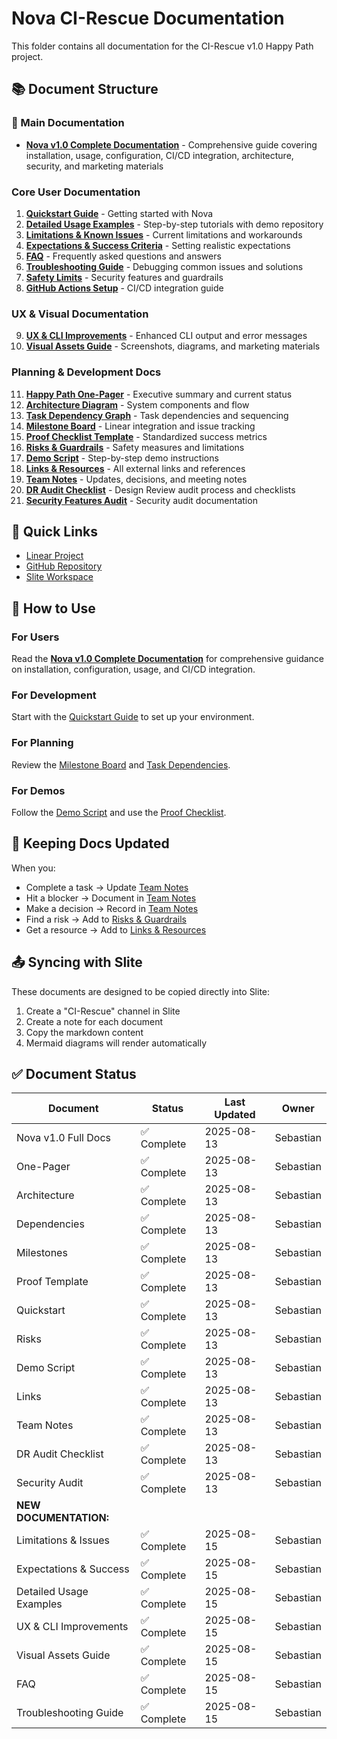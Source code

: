 # Nova CI-Rescue Documentation

This folder contains all documentation for the CI-Rescue v1.0 Happy Path project.

## 📚 Document Structure

### 🎯 Main Documentation

- **[Nova v1.0 Complete Documentation](nova-v1-documentation.md)** - Comprehensive guide covering installation, usage, configuration, CI/CD integration, architecture, security, and marketing materials

### Core User Documentation

1. **[Quickstart Guide](06-quickstart-guide.md)** - Getting started with Nova
2. **[Detailed Usage Examples](15-detailed-usage-examples.md)** - Step-by-step tutorials with demo repository
3. **[Limitations & Known Issues](13-limitations-and-known-issues.md)** - Current limitations and workarounds
4. **[Expectations & Success Criteria](14-expectations-and-success-criteria.md)** - Setting realistic expectations
5. **[FAQ](18-faq.md)** - Frequently asked questions and answers
6. **[Troubleshooting Guide](19-troubleshooting-guide.md)** - Debugging common issues and solutions
7. **[Safety Limits](safety-limits.md)** - Security features and guardrails
8. **[GitHub Actions Setup](github-action-setup.md)** - CI/CD integration guide

### UX & Visual Documentation

9. **[UX & CLI Improvements](16-ux-cli-improvements.md)** - Enhanced CLI output and error messages
10. **[Visual Assets Guide](17-visual-assets-guide.md)** - Screenshots, diagrams, and marketing materials

### Planning & Development Docs

11. **[Happy Path One-Pager](01-happy-path-one-pager.md)** - Executive summary and current status
12. **[Architecture Diagram](02-architecture-diagram.md)** - System components and flow
13. **[Task Dependency Graph](03-task-dependency-graph.md)** - Task dependencies and sequencing
14. **[Milestone Board](04-milestone-board.md)** - Linear integration and issue tracking
15. **[Proof Checklist Template](05-proof-checklist-template.md)** - Standardized success metrics
16. **[Risks & Guardrails](07-risks-and-guardrails.md)** - Safety measures and limitations
17. **[Demo Script](08-demo-script.md)** - Step-by-step demo instructions
18. **[Links & Resources](09-links-and-resources.md)** - All external links and references
19. **[Team Notes](10-team-notes.md)** - Updates, decisions, and meeting notes
20. **[DR Audit Checklist](11-dr-audit-checklist.md)** - Design Review audit process and checklists
21. **[Security Features Audit](12-audit-security-features.md)** - Security audit documentation

## 🚀 Quick Links

- [Linear Project](https://linear.app/nova-solve/project/ci-rescue-v10-happy-path-536aaf0d73d7)
- [GitHub Repository](https://github.com/nova-solve/ci-auto-rescue)
- [Slite Workspace](https://joinnova.slite.com)

## 📝 How to Use

### For Users

Read the **[Nova v1.0 Complete Documentation](nova-v1-documentation.md)** for comprehensive guidance on installation, configuration, usage, and CI/CD integration.

### For Development

Start with the [Quickstart Guide](06-quickstart-guide.md) to set up your environment.

### For Planning

Review the [Milestone Board](04-milestone-board.md) and [Task Dependencies](03-task-dependency-graph.md).

### For Demos

Follow the [Demo Script](08-demo-script.md) and use the [Proof Checklist](05-proof-checklist-template.md).

## 🔄 Keeping Docs Updated

When you:

- Complete a task → Update [Team Notes](10-team-notes.md)
- Hit a blocker → Document in [Team Notes](10-team-notes.md)
- Make a decision → Record in [Team Notes](10-team-notes.md)
- Find a risk → Add to [Risks & Guardrails](07-risks-and-guardrails.md)
- Get a resource → Add to [Links & Resources](09-links-and-resources.md)

## 📤 Syncing with Slite

These documents are designed to be copied directly into Slite:

1. Create a "CI-Rescue" channel in Slite
2. Create a note for each document
3. Copy the markdown content
4. Mermaid diagrams will render automatically

## ✅ Document Status

| Document                | Status      | Last Updated | Owner     |
| ----------------------- | ----------- | ------------ | --------- |
| Nova v1.0 Full Docs     | ✅ Complete | 2025-08-13   | Sebastian |
| One-Pager               | ✅ Complete | 2025-08-13   | Sebastian |
| Architecture            | ✅ Complete | 2025-08-13   | Sebastian |
| Dependencies            | ✅ Complete | 2025-08-13   | Sebastian |
| Milestones              | ✅ Complete | 2025-08-13   | Sebastian |
| Proof Template          | ✅ Complete | 2025-08-13   | Sebastian |
| Quickstart              | ✅ Complete | 2025-08-13   | Sebastian |
| Risks                   | ✅ Complete | 2025-08-13   | Sebastian |
| Demo Script             | ✅ Complete | 2025-08-13   | Sebastian |
| Links                   | ✅ Complete | 2025-08-13   | Sebastian |
| Team Notes              | ✅ Complete | 2025-08-13   | Sebastian |
| DR Audit Checklist      | ✅ Complete | 2025-08-13   | Sebastian |
| Security Audit          | ✅ Complete | 2025-08-13   | Sebastian |
| **NEW DOCUMENTATION:**  |             |              |           |
| Limitations & Issues    | ✅ Complete | 2025-08-15   | Sebastian |
| Expectations & Success  | ✅ Complete | 2025-08-15   | Sebastian |
| Detailed Usage Examples | ✅ Complete | 2025-08-15   | Sebastian |
| UX & CLI Improvements   | ✅ Complete | 2025-08-15   | Sebastian |
| Visual Assets Guide     | ✅ Complete | 2025-08-15   | Sebastian |
| FAQ                     | ✅ Complete | 2025-08-15   | Sebastian |
| Troubleshooting Guide   | ✅ Complete | 2025-08-15   | Sebastian |
